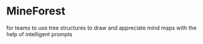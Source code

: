 # MineForest
for teams to use tree structures to draw and appreciate mind maps with the help of intelligent prompts
